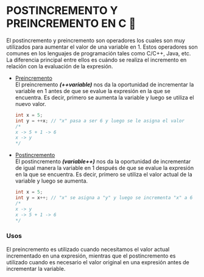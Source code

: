 # POSTINCREMENTO Y PREINCREMENTO EN C :croissant:
El postincremento y preincremento son operadores los cuales son muy utilizados para aumentar el valor de una variable en 1. Estos operadores son comunes en los lenguajes de programación tales como C/C++, Java, etc. La diferencia principal entre ellos es cuándo se realiza el incremento en relación con la evaluación de la expresión.

<ul>
<li><a href="04 - 01 - Preincremento.c">Preincremento</a></li>
El preincremento <i><b>(++variable)</b></i> nos da la oportunidad de incrementar la variable en 1 antes de que se evalue la expresión en la que se encuentra. Es decir, primero se aumenta la variable y luego se utiliza el nuevo valor.

```C
int x = 5;
int y = ++x; // "x" pasa a ser 6 y luego se le asigna el valor
/*
x -> 5 + 1 -> 6
x -> y
*/
```
<li><a href="04 - 02 - Postincremento.c">Postincremento</a></li>
El postincremento <i><b>(variable++)</b></i> nos da la oportunidad de incrementar de igual manera la variable en 1 después de que se evalue la expresión en la que se encuentra. Es decir, primero se utiliza el valor actual de la variable y luego se aumenta.

```C
int x = 5;
int y = x++; // "x" se asigna a "y" y luego se incrementa "x" a 6
/*
x -> y 
x -> 5 + 1 -> 6
*/
```
</ul>

### Usos
El preincremento es utilizado cuando necesitamos el valor actual incrementado en una expresión, mientras que el postincremento es utilizado cuando es necesario el valor original en una expresión antes de incrementar la variable.